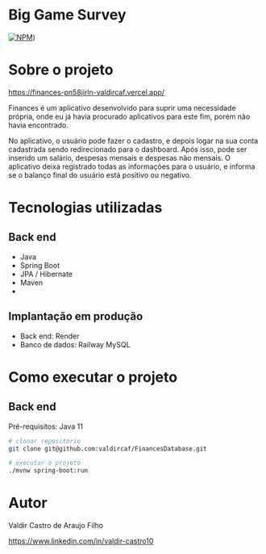 # Big Game Survey 
[![NPM](https://img.shields.io/npm/l/react)](https://github.com/valdircaf/FinancesDatabase/blob/main/LICENSE)) 

# Sobre o projeto

https://finances-pn58jirln-valdircaf.vercel.app/

Finances é um aplicativo desenvolvido para suprir uma necessidade própria, onde eu já havia procurado aplicativos para este fim, porém não havia encontrado.

No aplicativo, o usuário pode fazer o cadastro, e depois logar na sua conta cadastrada sendo redirecionado para o dashboard. Após isso, pode ser inserido um salário,
despesas mensais e despesas não mensais. O aplicativo deixa registrado todas as informações para o usuário, e informa se o balanço final do usuário está positivo ou negativo.

# Tecnologias utilizadas
## Back end
- Java
- Spring Boot
- JPA / Hibernate
- Maven
- 
## Implantação em produção
- Back end: Render
- Banco de dados: Railway MySQL

# Como executar o projeto

## Back end
Pré-requisitos: Java 11

```bash
# clonar repositório
git clone git@github.com:valdircaf/FinancesDatabase.git

# executar o projeto
./mvnw spring-boot:run
```

# Autor

Valdir Castro de Araujo Filho

https://www.linkedin.com/in/valdir-castro10

